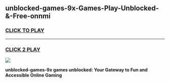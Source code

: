 
## unblocked-games-9x-Games-Play-Unblocked-&-Free-onnmi
<h3>
<a href="https://premium76.site?title=unblocked-games-9x&ref=24A">CLICK TO PLAY</a></h3>
<hr>

<h3>
<a href="https://premium76.site?title=unblocked-games-9x&ref=24A">CLICK 2 PLAY</a>
  
</h3>

<a href="https://premium76.site?title=unblocked-games-9x&ref=24A"><img src="https://clearcache.store/games.png"></a>


**unblocked-games-9x games unblocked: Your Gateway to Fun and Accessible Online Gaming**
